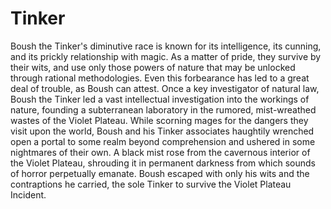 # Tinker

Boush the Tinker's diminutive race is known for its intelligence, its cunning, and its prickly relationship with magic. As a matter of pride, they survive by their wits, and use only those powers of nature that may be unlocked through rational methodologies. Even this forbearance has led to a great deal of trouble, as Boush can attest. Once a key investigator of natural law, Boush the Tinker led a vast intellectual investigation into the workings of nature, founding a subterranean laboratory in the rumored, mist-wreathed wastes of the Violet Plateau. While scorning mages for the dangers they visit upon the world, Boush and his Tinker associates haughtily wrenched open a portal to some realm beyond comprehension and ushered in some nightmares of their own. A black mist rose from the cavernous interior of the Violet Plateau, shrouding it in permanent darkness from which sounds of horror perpetually emanate. Boush escaped with only his wits and the contraptions he carried, the sole Tinker to survive the Violet Plateau Incident.


